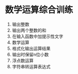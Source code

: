 # 数学运算综合训练

1. 输出整数
2. 输出两个整数的和
3. 在输入函数中加提示性文字
4. 数学运算
5. 格式化输出运算结果
6. 输出时保留n位小数
7. 浮点数运算
8. 字符串转运算表达式
